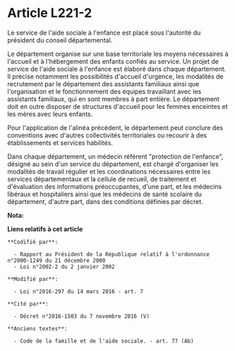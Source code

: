 # Article L221-2

Le service de l'aide sociale à l'enfance est placé sous l'autorité du président du conseil départemental. 

Le département organise sur une base territoriale les moyens nécessaires à l'accueil et à l'hébergement des enfants confiés
au service. Un projet de service de l'aide sociale à l'enfance est élaboré dans chaque département. Il précise notamment les
possibilités d'accueil d'urgence, les modalités de recrutement par le département des assistants familiaux ainsi que
l'organisation et le fonctionnement des équipes travaillant avec les assistants familiaux, qui en sont membres à part
entière. Le département doit en outre disposer de structures d'accueil pour les femmes enceintes et les mères avec leurs
enfants. 

Pour l'application de l'alinéa précédent, le département peut conclure des conventions avec d'autres collectivités
territoriales ou recourir à des établissements et services habilités.

Dans chaque département, un médecin référent "protection de l'enfance", désigné au sein d'un service du département, est
chargé d'organiser les modalités de travail régulier et les coordinations nécessaires entre les services départementaux et la
cellule de recueil, de traitement et d'évaluation des informations préoccupantes, d'une part, et les médecins libéraux et
hospitaliers ainsi que les médecins de santé scolaire du département, d'autre part, dans des conditions définies par décret.

**Nota:**



**Liens relatifs à cet article**

	**Codifié par**:

	  - Rapport au Président de la République relatif à l'ordonnance n°2000-1249 du 21 décembre 2000
	  - Loi n°2002-2 du 2 janvier 2002

	**Modifié par**:

	  - Loi n°2016-297 du 14 mars 2016 - art. 7

	**Cité par**:

	  - Décret n°2016-1503 du 7 novembre 2016 (V)

	**Anciens textes**:

	  - Code de la famille et de l'aide sociale. - art. 77 (Ab)
